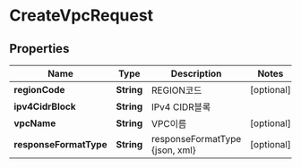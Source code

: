 
# CreateVpcRequest

## Properties
Name | Type | Description | Notes
------------ | ------------- | ------------- | -------------
**regionCode** | **String** | REGION코드 |  [optional]
**ipv4CidrBlock** | **String** | IPv4 CIDR블록 | 
**vpcName** | **String** | VPC이름 |  [optional]
**responseFormatType** | **String** | responseFormatType {json, xml} |  [optional]



